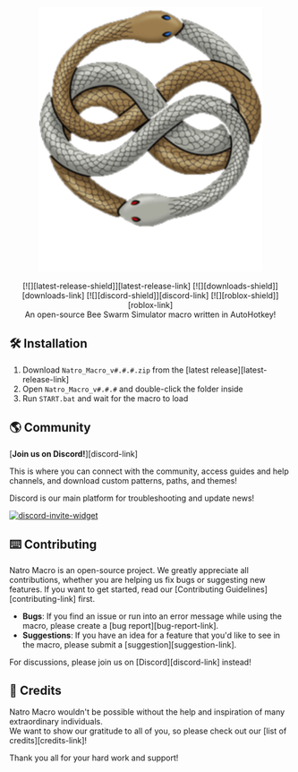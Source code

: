 <!--
  /\ \ \__ _| |_ _ __ ___     /\/\   __ _  ___ _ __ ___  
 /  \/ / _` | __| '__/ _ \   /    \ / _` |/ __| '__/ _ \ 
/ /\  / (_| | |_| | | (_) | / /\/\ \ (_| | (__| | | (_) |
\_\ \/ \__,_|\__|_|  \___/  \/    \/\__,_|\___|_|  \___/                                                    

Thanks for downloading Natro Macro!
  
To start the macro, just open 'START.bat'!

If you need help or want to discuss, join our Discord server!

Feel free to give us a Star on GitHub!

IMPORTANT:
Make sure you are only downloading from an official source!
The only official sources are:
 - our GitHub page (https://github.com/NatroTeam/NatroMacro)
 - our Discord server (https://discord.gg/natromacro)

>>> IGNORE BELOW THIS LINE <<<
-->

<div align="center">

<!-- logo banner -->
<picture>
  <source width="200px" media="(prefers-color-scheme: light)" srcset="https://raw.githubusercontent.com/NatroTeam/.github/main/profile/assets/banners/natro-logo-light.svg"> <!-- light theme (black text) -->
  <img src="https://raw.githubusercontent.com/NatroTeam/.github/main/profile/assets/banners/natro-logo-dark.svg"> <!-- dark theme (light text) -->
</picture>
<br>

<!-- shields and contents -->
[![][latest-release-shield]][latest-release-link]
[![][downloads-shield]][downloads-link]
[![][discord-shield]][discord-link]
[![][roblox-shield]][roblox-link]
<br>
An open-source Bee Swarm Simulator macro written in AutoHotkey!<br>
</div>



<a name="installation"><h2>🛠️ Installation</h2></a>

1. Download `Natro_Macro_v#.#.#.zip` from the [latest release][latest-release-link]
2. Open `Natro_Macro_v#.#.#` and double-click the folder inside
3. Run `START.bat` and wait for the macro to load


<a name="community"><h2>🌎 Community</h2></a>

[**Join us on Discord!**][discord-link]

This is where you can connect with the community, access guides and help channels, and download custom patterns, paths, and themes!

Discord is our main platform for troubleshooting and update news!

<a href="https://discord.gg/natromacro">
  <picture>
    <source media="(prefers-color-scheme: light)" srcset="http://invidget.switchblade.xyz/natromacro?theme=light"> <!-- light theme -->
    <img alt="discord-invite-widget" width=500 src="http://invidget.switchblade.xyz/natromacro"> <!-- dark theme -->
  </picture>
</a>


<a name="contributing"><h2>⌨️ Contributing</h2></a>

Natro Macro is an open-source project. We greatly appreciate all contributions, whether you are helping us fix bugs or suggesting new features. If you want to get started, read our [Contributing Guidelines][contributing-link] first.

- **Bugs**: If you find an issue or run into an error message while using the macro, please create a [bug report][bug-report-link].
- **Suggestions**: If you have an idea for a feature that you'd like to see in the macro, please submit a [suggestion][suggestion-link].

For discussions, please join us on [Discord][discord-link] instead!


<a name="credits"><h2>💝 Credits</h2></a>

Natro Macro wouldn't be possible without the help and inspiration of many extraordinary individuals.<br>
We want to show our gratitude to all of you, so please check out our [list of credits][credits-link]!

Thank you all for your hard work and support!


